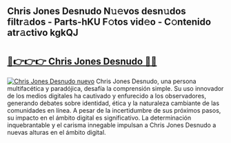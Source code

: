 ## Chris Jones Desnudo N𝚞𝚎vos desn𝚞dos filtr𝚊dos - Parts-hKU F𝚘tos vid𝚎o - C𝚘ntenido atr𝚊ctivo kgkQJ

# <h2><a href="http://mb1vbn2.tromn.icu/?c=Chris+Jones+Desnudo">🔗👉👉👉 Chris Jones Desnudo 🔗🔗</a></h2>

[![Chris Jones Desnudo nuevo](https://i.imgur.com/pEAQMta.gif)](http://mb1vbn2.tromn.icu/?c=Chris+Jones+Desnudo)
Chris Jones Desnudo, una persona multifacética y paradójica, desafía la comprensión simple. Su uso innovador de los medios digitales ha cautivado y enfurecido a los observadores, generando debates sobre identidad, ética y la naturaleza cambiante de las comunidades en línea. A pesar de la incertidumbre de sus próximos pasos, su impacto en el ámbito digital es significativo. La determinación inquebrantable y el carisma innegable impulsan a Chris Jones Desnudo a nuevas alturas en el ámbito digital.
